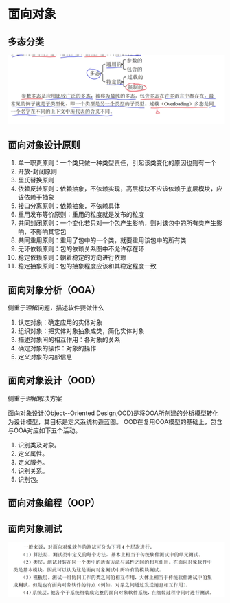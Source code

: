 # 面向对象

## 多态分类

![image-20240519215634386](image-20240519215634386.png)

 

## 面向对象设计原则

1. 单一职责原则：一个类只做一种类型责任，引起该类变化的原因也则有一个
2. 开放-封闭原则
3. 里氏替换原则
4. 依赖反转原则：依赖抽象，不依赖实现，高层模块不应该依赖于底层模块，应该依赖于抽象
5. 接口分离原则：依赖抽象，不依赖具体
6. 重用发布等价原则：重用的粒度就是发布的粒度
7. 共同封闭原则：一个变化若只对一个包产生影响，则对该包中的所有类产生影响，不影响其它包
8. 共同重用原则：重用了包中的一个类，就要重用该包中的所有类
9. 无环依赖原则：包的依赖关系图中不允许存在环
10. 稳定依赖原则：朝着稳定的方向进行依赖
11. 稳定抽象原则：包的抽象程度应该和其稳定程度一致



## 面向对象分析（OOA）

侧重于理解问题，描述软件要做什么

1. 认定对象：确定应用的实体对象
2. 组织对象：把实体对象抽象成类，简化实体对象
3. 描述对象间的相互作用：各对象的关系
4. 确定对象的操作：对象的操作
5. 定义对象的内部信息

## 面向对象设计（OOD）

侧重于理解解决方案

面向对象设计(Object--Oriented Design,OOD)是将OOA所创建的分析模型转化为设计模型，其目标是定义系统构造蓝图。
OOD在复用OOA模型的基础上，包含与OOA对应如下五个活动。

1. 识别类及对象。
2. 定义属性。
3. 定义服务。
4. 识别关系。
5. 识别包。

## 面向对象编程（OOP）





## 面向对象测试

![image-20240520152420879](image-20240520152420879.png)
